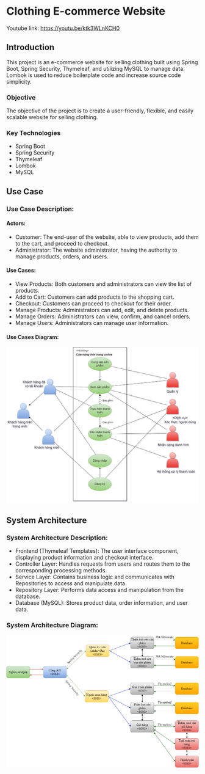 # Clothing E-commerce Website

Youtube link: https://youtu.be/ktk3WLnKCH0

## Introduction

This project is an e-commerce website for selling clothing built using Spring Boot, Spring Security, Thymeleaf, and utilizing MySQL to manage data. Lombok is used to reduce boilerplate code and increase source code simplicity.

### Objective

The objective of the project is to create a user-friendly, flexible, and easily scalable website for selling clothing.

### Key Technologies

- Spring Boot
- Spring Security
- Thymeleaf
- Lombok
- MySQL

## Use Case

### Use Case Description:
#### Actors:

- Customer: The end-user of the website, able to view products, add them to the cart, and proceed to checkout.
- Administrator: The website administrator, having the authority to manage products, orders, and users.
#### Use Cases:

- View Products: Both customers and administrators can view the list of products.
- Add to Cart: Customers can add products to the shopping cart.
- Checkout: Customers can proceed to checkout for their order.
- Manage Products: Administrators can add, edit, and delete products.
- Manage Orders: Administrators can view, confirm, and cancel orders.
- Manage Users: Administrators can manage user information.

#### Use Cases Diagram:
![UseCase](images/UseCase.png)

## System Architecture

### System Architecture Description:
- Frontend (Thymeleaf Templates): The user interface component, displaying product information and checkout interface.
- Controller Layer: Handles requests from users and routes them to the corresponding processing methods.
- Service Layer: Contains business logic and communicates with Repositories to access and manipulate data.
- Repository Layer: Performs data access and manipulation from the database.
- Database (MySQL): Stores product data, order information, and user data.

### System Architecture Diagram:
![Architecture](images/Architecture.png)

